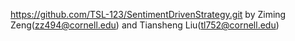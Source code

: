 https://github.com/TSL-123/SentimentDrivenStrategy.git by Ziming Zeng(zz494@cornell.edu) and Tiansheng Liu(tl752@cornell.edu)
